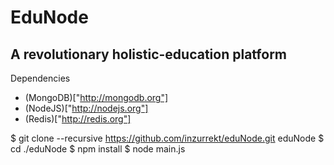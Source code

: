 EduNode
=======

A revolutionary holistic-education platform
-------------------------------------------

Dependencies
* (MongoDB)["http://mongodb.org"]
* (NodeJS)["http://nodejs.org"]
* (Redis)["http://redis.org"]

$ git clone --recursive https://github.com/inzurrekt/eduNode.git eduNode
$ cd ./eduNode
$ npm install
$ node main.js
